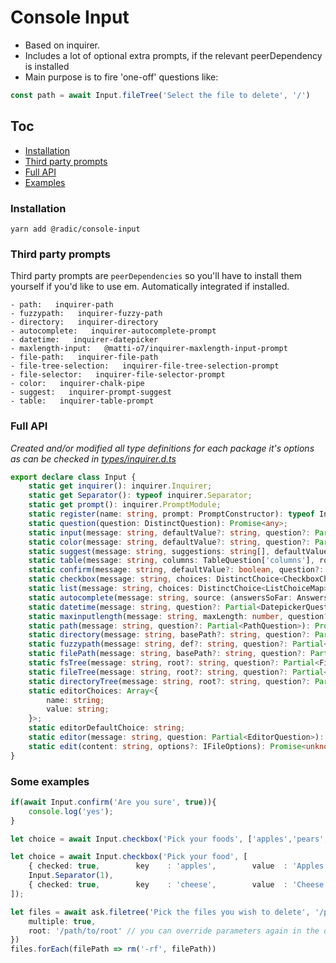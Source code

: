 # Console Input
- Based on inquirer.
- Includes a lot of optional extra prompts, if the relevant peerDependency is installed
- Main purpose is to fire 'one-off' questions like:

```ts
const path = await Input.fileTree('Select the file to delete', '/')
```

## Toc
- [Installation](#installation)
- [Third party prompts](#third-party-prompts)
- [Full API](#full-api)
- [Examples](#some-examples)


### Installation

`yarn add @radic/console-input`

### Third party prompts
Third party prompts are `peerDependencies` so you'll have to install them yourself if you'd like to use em. Automatically integrated if installed.

```
- path:   inquirer-path
- fuzzypath:   inquirer-fuzzy-path
- directory:   inquirer-directory
- autocomplete:   inquirer-autocomplete-prompt
- datetime:   inquirer-datepicker
- maxlength-input:   @matti-o7/inquirer-maxlength-input-prompt
- file-path:   inquirer-file-path
- file-tree-selection:   inquirer-file-tree-selection-prompt
- file-selector:   inquirer-file-selector-prompt
- color:   inquirer-chalk-pipe
- suggest:   inquirer-prompt-suggest
- table:   inquirer-table-prompt
```

### Full API
*Created and/or modified all type definitions for each package it's options as can be checked in [types/inquirer.d.ts](types/inquirer.d.ts)*

```ts
export declare class Input {
    static get inquirer(): inquirer.Inquirer;
    static get Separator(): typeof inquirer.Separator;
    static get prompt(): inquirer.PromptModule;
    static register(name: string, prompt: PromptConstructor): typeof Input;
    static question(question: DistinctQuestion): Promise<any>;
    static input(message: string, defaultValue?: string, question?: Partial<InputQuestion>): Promise<any>;
    static color(message: string, defaultValue?: string, question?: Partial<ColorQuestion>): Promise<any>;
    static suggest(message: string, suggestions: string[], defaultValue?: string, question?: Partial<SuggestQuestion>): Promise<any>;
    static table(message: string, columns: TableQuestion['columns'], rows?: TableQuestion['rows'], defaultValue?: string, question?: Partial<TableQuestion>): Promise<any>;
    static confirm(message: string, defaultValue?: boolean, question?: Partial<ConfirmQuestion>): Promise<any>;
    static checkbox(message: string, choices: DistinctChoice<CheckboxChoiceMap>[], defaultChoice?: any, question?: Partial<CheckboxQuestion>): Promise<any>;
    static list(message: string, choices: DistinctChoice<ListChoiceMap>[], defaultChoice?: any, question?: Partial<ListQuestion>): Promise<any>;
    static autocomplete(message: string, source: (answersSoFar: Answers, input: string) => Promise<Array<string>>, question?: Partial<AutocompleteQuestion>): Promise<any>;
    static datetime(message: string, question?: Partial<DatepickerQuestion>): Promise<any>;
    static maxinputlength(message: string, maxLength: number, question?: Partial<MaxinputQuestion>): Promise<any>;
    static path(message: string, question?: Partial<PathQuestion>): Promise<any>;
    static directory(message: string, basePath?: string, question?: Partial<DirectoryQuestion>): Promise<any>;
    static fuzzypath(message: string, def?: string, question?: Partial<FuzzypathQuestion>): Promise<any>;
    static filePath(message: string, basePath?: string, question?: Partial<FilePathQuestion>): Promise<any>;
    static fsTree(message: string, root?: string, question?: Partial<FileTreePathSelectorQuestion>): Promise<any>;
    static fileTree(message: string, root?: string, question?: Partial<FileTreePathSelectorQuestion>): Promise<any>;
    static directoryTree(message: string, root?: string, question?: Partial<FileTreePathSelectorQuestion>): Promise<any>;
    static editorChoices: Array<{
        name: string;
        value: string;
    }>;
    static editorDefaultChoice: string;
    static editor(message: string, question: Partial<EditorQuestion>): Promise<any>;
    static edit(content: string, options?: IFileOptions): Promise<unknown>;
}
```

### Some examples

```ts
if(await Input.confirm('Are you sure', true)){
    console.log('yes');
}
```
```ts
let choice = await Input.checkbox('Pick your foods', ['apples','pears','bananas']);
```
```ts
let choice = await Input.checkbox('Pick your food', [
    { checked: true,        key    : 'apples',        value  : 'Apples',    },
    Input.Separator(1),
    { checked: true,        key    : 'cheese',        value  : 'Cheese',    },
]);
```
```ts
let files = await ask.filetree('Pick the files you wish to delete', '/path/to/root', {
    multiple: true,
    root: '/path/to/root' // you can override parameters again in the options if you'd like
})
files.forEach(filePath => rm('-rf', filePath))
```
